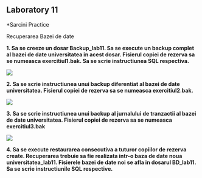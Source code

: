 
## Laboratory 11

*Sarcini Practice

Recuperarea Bazei de date

**1. Sa se creeze un dosar Backup_lab11. Sa se execute un backup complet al bazei de date universitatea in acest dosar. Fisierul copiei de rezerva sa se numeasca exercitiul1.bak. Sa se scrie instructiunea SQL respectiva.**

![](https://github.com/nadiusa/Data_Base/blob/master/Lab11/lab11photos/11.1.PNG)

**2. Sa se scrie instructiunea unui backup diferentiat al bazei de date universitatea. Fisierul copiei de rezerva sa se numeasca exercitiul2.bak.**

![](https://github.com/nadiusa/Data_Base/blob/master/Lab11/lab11photos/11.2.PNG)

**3. Sa se scrie instructiunea unui backup al jurnalului de tranzactii al bazei de date universitatea. Fisierul copiei de rezerva sa se numeasca exercitiul3.bak**

![](https://github.com/nadiusa/Data_Base/blob/master/Lab11/lab11photos/11.3.PNG)

**4. Sa se execute restaurarea consecutiva a tuturor copiilor de rezerva create. Recuperarea trebuie sa fie realizata intr-o baza de date noua universitatea_lab11. Fisierele bazei de date noi se afla in dosarul BD_lab11. Sa se scrie instructiunile SQL respective.**

